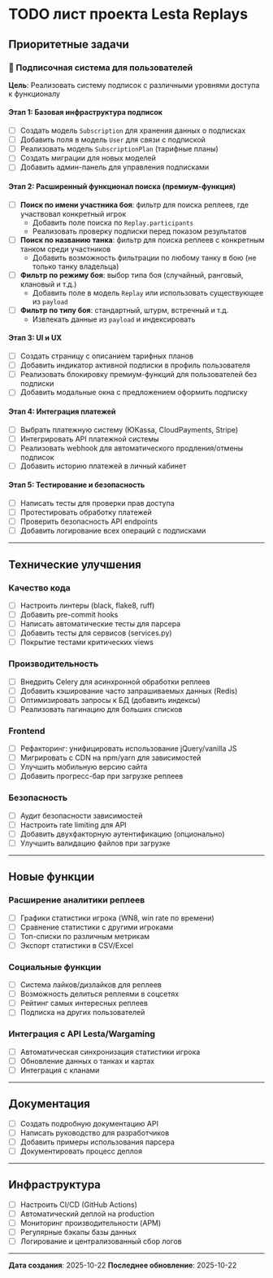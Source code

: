 # TODO лист проекта Lesta Replays

## Приоритетные задачи

### 🎯 Подписочная система для пользователей

**Цель**: Реализовать систему подписок с различными уровнями доступа к функционалу

#### Этап 1: Базовая инфраструктура подписок
- [ ] Создать модель `Subscription` для хранения данных о подписках
- [ ] Добавить поля в модель `User` для связи с подпиской
- [ ] Реализовать модель `SubscriptionPlan` (тарифные планы)
- [ ] Создать миграции для новых моделей
- [ ] Добавить админ-панель для управления подписками

#### Этап 2: Расширенный функционал поиска (премиум-функция)
- [ ] **Поиск по имени участника боя**: фильтр для поиска реплеев, где участвовал конкретный игрок
  - Добавить поле поиска по `Replay.participants`
  - Реализовать проверку подписки перед показом результатов
- [ ] **Поиск по названию танка**: фильтр для поиска реплеев с конкретным танком среди участников
  - Добавить возможность фильтрации по любому танку в бою (не только танку владельца)
- [ ] **Фильтр по режиму боя**: выбор типа боя (случайный, ранговый, клановый и т.д.)
  - Добавить поле в модель `Replay` или использовать существующее из `payload`
- [ ] **Фильтр по типу боя**: стандартный, штурм, встречный и т.д.
  - Извлекать данные из `payload` и индексировать

#### Этап 3: UI и UX
- [ ] Создать страницу с описанием тарифных планов
- [ ] Добавить индикатор активной подписки в профиль пользователя
- [ ] Реализовать блокировку премиум-функций для пользователей без подписки
- [ ] Добавить модальные окна с предложением оформить подписку

#### Этап 4: Интеграция платежей
- [ ] Выбрать платежную систему (ЮKassa, CloudPayments, Stripe)
- [ ] Интегрировать API платежной системы
- [ ] Реализовать webhook для автоматического продления/отмены подписок
- [ ] Добавить историю платежей в личный кабинет

#### Этап 5: Тестирование и безопасность
- [ ] Написать тесты для проверки прав доступа
- [ ] Протестировать обработку платежей
- [ ] Проверить безопасность API endpoints
- [ ] Добавить логирование всех операций с подписками

---

## Технические улучшения

### Качество кода
- [ ] Настроить линтеры (black, flake8, ruff)
- [ ] Добавить pre-commit hooks
- [ ] Написать автоматические тесты для парсера
- [ ] Добавить тесты для сервисов (services.py)
- [ ] Покрытие тестами критических views

### Производительность
- [ ] Внедрить Celery для асинхронной обработки реплеев
- [ ] Добавить кэширование часто запрашиваемых данных (Redis)
- [ ] Оптимизировать запросы к БД (добавить индексы)
- [ ] Реализовать пагинацию для больших списков

### Frontend
- [ ] Рефакторинг: унифицировать использование jQuery/vanilla JS
- [ ] Мигрировать с CDN на npm/yarn для зависимостей
- [ ] Улучшить мобильную версию сайта
- [ ] Добавить прогресс-бар при загрузке реплеев

### Безопасность
- [ ] Аудит безопасности зависимостей
- [ ] Настроить rate limiting для API
- [ ] Добавить двухфакторную аутентификацию (опционально)
- [ ] Улучшить валидацию файлов при загрузке

---

## Новые функции

### Расширение аналитики реплеев
- [ ] Графики статистики игрока (WN8, win rate по времени)
- [ ] Сравнение статистики с другими игроками
- [ ] Топ-списки по различным метрикам
- [ ] Экспорт статистики в CSV/Excel

### Социальные функции
- [ ] Система лайков/дизлайков для реплеев
- [ ] Возможность делиться реплеями в соцсетях
- [ ] Рейтинг самых интересных реплеев
- [ ] Подписка на других пользователей

### Интеграция с API Lesta/Wargaming
- [ ] Автоматическая синхронизация статистики игрока
- [ ] Обновление данных о танках и картах
- [ ] Интеграция с кланами

---

## Документация
- [ ] Создать подробную документацию API
- [ ] Написать руководство для разработчиков
- [ ] Добавить примеры использования парсера
- [ ] Документировать процесс деплоя

---

## Инфраструктура
- [ ] Настроить CI/CD (GitHub Actions)
- [ ] Автоматический деплой на production
- [ ] Мониторинг производительности (APM)
- [ ] Регулярные бэкапы базы данных
- [ ] Логирование и централизованный сбор логов

---

**Дата создания**: 2025-10-22
**Последнее обновление**: 2025-10-22
